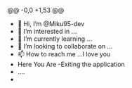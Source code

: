 @@ -0,0 +1,53 @@
- 👋 Hi, I’m @Miku95-dev
- 👀 I’m interested in ...
- 🌱 I’m currently learning ...
- 💞️ I’m looking to collaborate on ...
- 📫 How to reach me ...I love you
- Here You Are
-Exiting the application
- ....
- 

<!---
Miku95-dev/Miku95-dev is a ✨ special ✨ repository because its `README.md` (this file) appears on your GitHub profile.
You can click the Preview link to take a look at your changes.
--->

